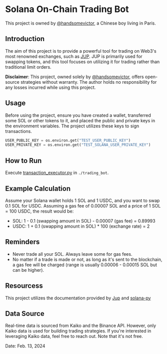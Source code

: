 # Solana On-Chain Trading Bot

This project is owned by [@handsomevictor](https://github.com/handsomevictor), a Chinese boy living in Paris.

## Introduction

The aim of this project is to provide a powerful tool for trading on Web3's most renowned exchanges, such as
[JUP](https://jup.ag/). JUP is primarily used for swapping tokens, and this tool focuses on utilizing it for trading
rather than traditional limit orders.

**Disclaimer**: This project, owned solely by [@handsomevictor](https://github.com/handsomevictor), offers open-source
strategies without warranty. The author holds no responsibility for any losses incurred while using this project.

## Usage

Before using the project, ensure you have created a wallet, transferred some SOL or other tokens to it, and placed the
public and private keys in the environment variables. The project utilizes these keys to sign transactions.

```python
USER_PUBLIC_KEY = os.environ.get("TEST_USER_PUBLIC_KEY")
USER_PRIVATE_KEY = os.environ.get("TEST_SOLANA_USER_PRIVATE_KEY")
```

## How to Run

Execute [transaction_executor.py](trading_bot%2Ftransaction_executor.py) in `./trading_bot`.

## Example Calculation

Assume your Solana wallet holds 1 SOL and 1 USDC, and you want to swap 0.1 SOL for USDC. Assuming a gas fee of 0.00007
SOL and a price of 1 SOL = 100 USDC, the result would be:

- SOL: 1 - 0.1 (swapping amount in SOL) - 0.00007 (gas fee) = 0.89993
- USDC: 1 + 0.1 (swapping amount in SOL) * 100 (exchange rate) = 2

## Reminders

- Never trade all your SOL. Always leave some for gas fees.
- No matter if a trade is made or not, as long as it's sent to the blockchain, a gas fee will be charged (range is
  usually 0.00006 - 0.00015 SOL but can be higher).

## Resourcess

This project utilizes the documentation provided by [Jup](https://station.jup.ag/docs/apis/swap-api)
and [solana-py](https://michaelhly.com/solana-py/)

## Data Source

Real-time data is sourced from Kaiko and the Binance API. However, only Kaiko data is used for building trading
strategies. If you're interested in leveraging Kaiko data, feel free to reach out. Note that it's not free.

Date: Feb. 13, 2024